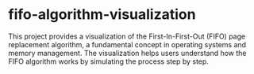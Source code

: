 # fifo-algorithm-visualization
This project provides a visualization of the First-In-First-Out (FIFO) page replacement algorithm, a fundamental concept in operating systems and memory management. The visualization helps users understand how the FIFO algorithm works by simulating the process step by step.
